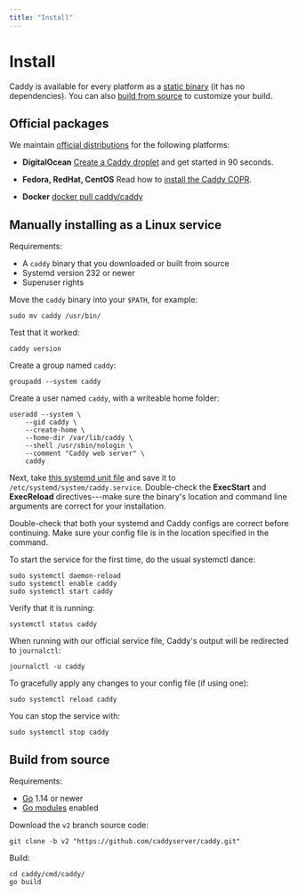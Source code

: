 ```yaml
---
title: "Install"
---
```


# Install

Caddy is available for every platform as a [static binary](https://github.com/caddyserver/caddy/releases) (it has no dependencies). You can also [build from source](#build-from-source) to customize your build.


## Official packages

We maintain [official distributions](https://github.com/caddyserver/dist) for the following platforms:

- **DigitalOcean**
[Create a Caddy droplet](https://marketplace.digitalocean.com/apps/caddy) and get started in 90 seconds.

- **Fedora, RedHat, CentOS**
Read how to [install the Caddy COPR](https://copr.fedorainfracloud.org/coprs/g/caddy/caddy/).

- **Docker**
[docker pull caddy/caddy](https://hub.docker.com/r/caddy/caddy)


## Manually installing as a Linux service

Requirements:

- A `caddy` binary that you downloaded or built from source
- Systemd version 232 or newer
- Superuser rights

Move the `caddy` binary into your `$PATH`, for example:
<pre><code class="cmd bash">sudo mv caddy /usr/bin/</code></pre>

Test that it worked:
<pre><code class="cmd bash">caddy version</code></pre>

Create a group named `caddy`:
<pre><code class="cmd bash">groupadd --system caddy</code></pre>

Create a user named `caddy`, with a writeable home folder:
<pre><code class="cmd bash">useradd --system \
	--gid caddy \
	--create-home \
	--home-dir /var/lib/caddy \
	--shell /usr/sbin/nologin \
	--comment "Caddy web server" \
	caddy</code></pre>

Next, take [this systemd unit file](https://github.com/caddyserver/dist/blob/master/init/caddy.service) and save it to `/etc/systemd/system/caddy.service`. Double-check the **ExecStart** and **ExecReload** directives---make sure the binary's location and command line arguments are correct for your installation.

Double-check that both your systemd and Caddy configs are correct before continuing. Make sure your config file is in the location specified in the command.

To start the service for the first time, do the usual systemctl dance:

<pre><code class="cmd"><span class="bash">sudo systemctl daemon-reload</span>
<span class="bash">sudo systemctl enable caddy</span>
<span class="bash">sudo systemctl start caddy</span></code></pre>

Verify that it is running:
<pre><code class="cmd bash">systemctl status caddy</code></pre>

When running with our official service file, Caddy's output will be redirected to `journalctl`:
<pre><code class="cmd bash">journalctl -u caddy</code></pre>

To gracefully apply any changes to your config file (if using one):
<pre><code class="cmd bash">sudo systemctl reload caddy</code></pre>

You can stop the service with:
<pre><code class="cmd bash">sudo systemctl stop caddy</code></pre>

## Build from source

Requirements:

- [Go](https://golang.org/dl) 1.14 or newer
- [Go modules](https://github.com/golang/go/wiki/Modules) enabled

Download the `v2` branch source code:

<pre><code class="cmd bash">git clone -b v2 "https://github.com/caddyserver/caddy.git"</code></pre>

Build:

<pre><code class="cmd"><span class="bash">cd caddy/cmd/caddy/</span>
<span class="bash">go build</span></code></pre>
